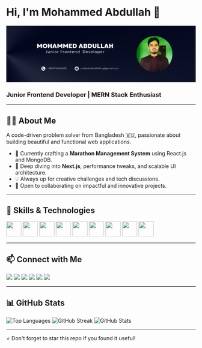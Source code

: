 <!-- Banner -->
<h1>Hi, I'm Mohammed Abdullah 👋</h1>
<img src="https://raw.githubusercontent.com/Abdullah0604/Abdullah0604/refs/heads/main/github-banner.png" alt="banner" align="center" />
<h3>Junior Frontend Developer | MERN Stack Enthusiast</h3>

---

## 👨‍💻 About Me

A code-driven problem solver from Bangladesh 🇧🇩, passionate about building beautiful and functional web applications.

- 🔭 Currently crafting a **Marathon Management System** using React.js and MongoDB.
- 🌱 Deep diving into **Next.js**, performance tweaks, and scalable UI architecture.
- 💡 Always up for creative challenges and tech discussions.
- 🤝 Open to collaborating on impactful and innovative projects.

---



## 🚀 Skills & Technologies

<p align="left">
  <img src="https://cdn.jsdelivr.net/gh/devicons/devicon/icons/html5/html5-original.svg" width="40" height="40"/>
  <img src="https://cdn.jsdelivr.net/gh/devicons/devicon/icons/css3/css3-original.svg" width="40" height="40"/>
  <img src="https://cdn.jsdelivr.net/gh/devicons/devicon/icons/javascript/javascript-original.svg" width="40" height="40"/>
  <img src="https://cdn.jsdelivr.net/gh/devicons/devicon/icons/react/react-original.svg" width="40" height="40"/>
  <img src="https://cdn.jsdelivr.net/gh/devicons/devicon/icons/nodejs/nodejs-original.svg" width="40" height="40"/>
  <img src="https://cdn.jsdelivr.net/gh/devicons/devicon/icons/express/express-original.svg" width="40" height="40"/>
  <img src="https://cdn.jsdelivr.net/gh/devicons/devicon/icons/mongodb/mongodb-original.svg" width="40" height="40"/>
  <img src="https://cdn.jsdelivr.net/gh/devicons/devicon/icons/git/git-original.svg" width="40" height="40"/>
  <img src="https://cdn.jsdelivr.net/gh/devicons/devicon/icons/tailwindcss/tailwindcss-plain.svg" width="40" height="40"/>
</p>


---

## 📫 Connect with Me

<p>
  <a href="mailto:your-email@example.com"><img src="https://img.shields.io/badge/Email-D14836?style=flat&logo=gmail&logoColor=white" /></a>
  <a href="https://your-portfolio.com"><img src="https://img.shields.io/badge/Portfolio-000?style=flat&logo=vercel&logoColor=white" /></a>
  <a href="https://linkedin.com/in/yourprofile"><img src="https://img.shields.io/badge/LinkedIn-0077B5?style=flat&logo=linkedin&logoColor=white" /></a>
  <a href="https://facebook.com/yourprofile"><img src="https://img.shields.io/badge/Facebook-1877F2?style=flat&logo=facebook&logoColor=white" /></a>
  <a href="https://twitter.com/yourprofile"><img src="https://img.shields.io/badge/Twitter-1DA1F2?style=flat&logo=twitter&logoColor=white" /></a>
  <a href="https://leetcode.com/yourprofile"><img src="https://img.shields.io/badge/LeetCode-FFA116?style=flat&logo=leetcode&logoColor=black" /></a>
</p>

---

## 📊 GitHub Stats

<p align="left">
  <img src="https://github-readme-stats.vercel.app/api/top-langs/?username=yourUsername&layout=compact&theme=radical" alt="Top Languages" />
  <img src="https://github-readme-streak-stats.herokuapp.com/?user=yourUsername&theme=radical" alt="GitHub Streak" />
  <img src="https://github-readme-stats.vercel.app/api?username=yourUsername&show_icons=true&theme=radical" alt="GitHub Stats" />
</p>

---

⭐️ Don't forget to star this repo if you found it useful!


